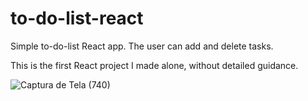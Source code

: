 # to-do-list-react

Simple to-do-list React app. The user can add and delete tasks.

This is the first React project I made alone, without detailed guidance.

![Captura de Tela (740)](https://github.com/jhessicafaus/to-do-list-react/assets/92649040/dafd348f-1887-494c-8c73-a84455a77f9a)
